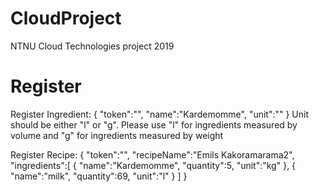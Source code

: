# CloudProject
NTNU Cloud Technologies project 2019

# Register
Register Ingredient: 
{
	"token":"",
	"name":"Kardemomme",
	"unit":""
}
Unit should be either "l" or "g". Please use "l" for ingredients measured by volume and "g" for ingredients measured by weight

Register Recipe:
{
	"token":"",
	"recipeName":"Emils Kakoramarama2",
	"ingredients":[
		{
			"name":"Kardemomme",
			"quantity":5,
			"unit":"kg"
		},
		{
			"name":"milk",
			"quantity":69,
			"unit":"l"
		}
	]
}